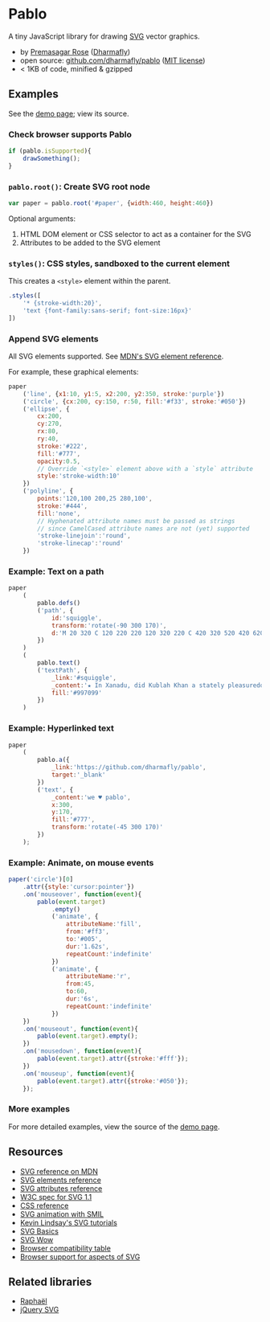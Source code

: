 # Pablo

A tiny JavaScript library for drawing [SVG](https://developer.mozilla.org/en/SVG) vector graphics.

* by [Premasagar Rose](http://premasagar.com) 
    ([Dharmafly](http://dharmafly.com))
* open source: [github.com/dharmafly/pablo](http://github.com/dharmafly/pablo) 
([MIT license](http://opensource.org/licenses/mit-license.php))
* < 1KB of code, minified & gzipped

## Examples

[demo]: https://github.com/dharmafly/pablo/blob/master/index.html "Pablo demo"

See the [demo page][demo]; view its source.
    

### Check browser supports Pablo

````js
if (pablo.isSupported){
    drawSomething();
}
````
            
### `pablo.root()`: Create SVG root node

````js
var paper = pablo.root('#paper', {width:460, height:460})
````

Optional arguments:

1. HTML DOM element or CSS selector to act as a container for the SVG
2. Attributes to be added to the SVG element

### `styles()`: CSS styles, sandboxed to the current element

This creates a `<style>` element within the parent.
````js
.styles([
    '* {stroke-width:20}',
    'text {font-family:sans-serif; font-size:16px}'
])
````

### Append SVG elements

All SVG elements supported. See [MDN's SVG element reference](https://developer.mozilla.org/en/SVG/Element).

For example, these graphical elements:
````js
paper
    ('line', {x1:10, y1:5, x2:200, y2:350, stroke:'purple'})
    ('circle', {cx:200, cy:150, r:50, fill:'#f33', stroke:'#050'})
    ('ellipse', {
        cx:200,
        cy:270,
        rx:80,
        ry:40,
        stroke:'#222',
        fill:'#777',
        opacity:0.5,
        // Override `<style>` element above with a `style` attribute
        style:'stroke-width:10'
    })
    ('polyline', {
        points:'120,100 200,25 280,100',
        stroke:'#444',
        fill:'none',
        // Hyphenated attribute names must be passed as strings
        // since CamelCased attribute names are not (yet) supported
        'stroke-linejoin':'round',
        'stroke-linecap':'round'
    })
````

### Example: Text on a path

````js
paper
    (
        pablo.defs()
        ('path', {
            id:'squiggle',
            transform:'rotate(-90 300 170)',
            d:'M 20 320 C 120 220 220 120 320 220 C 420 320 520 420 620 320'
        })
    )
    (
        pablo.text()
        ('textPath', {
            _link:'#squiggle',
            _content:'★ In Xanadu, did Kublah Khan a stately pleasuredome decree…',
            fill:'#997099'
        })
    )
````

### Example: Hyperlinked text

````js
paper
    (
        pablo.a({
            _link:'https://github.com/dharmafly/pablo',
            target:'_blank'
        })
        ('text', {
            _content:'we ♥ pablo',
            x:300,
            y:170,
            fill:'#777',
            transform:'rotate(-45 300 170)'
        })
    );
````

### Example: Animate, on mouse events

````js
paper('circle')[0]
    .attr({style:'cursor:pointer'})
    .on('mouseover', function(event){
        pablo(event.target)
            .empty()
            ('animate', {
                attributeName:'fill',
                from:'#ff3',
                to:'#005',
                dur:'1.62s',
                repeatCount:'indefinite'
            })
            ('animate', {
                attributeName:'r',
                from:45,
                to:60,
                dur:'6s',
                repeatCount:'indefinite'
            })
    })
    .on('mouseout', function(event){
        pablo(event.target).empty();
    })
    .on('mousedown', function(event){
        pablo(event.target).attr({stroke:'#fff'});
    })
    .on('mouseup', function(event){
        pablo(event.target).attr({stroke:'#050'});
    });
````

### More examples
For more detailed examples, view the source of the [demo page][demo].


## Resources

* [SVG reference on MDN](https://developer.mozilla.org/en/SVG)
* [SVG elements reference](https://developer.mozilla.org/en/SVG/Element)
* [SVG attributes reference](https://developer.mozilla.org/en/SVG/Attribute)
* [W3C spec for SVG 1.1](http://www.w3.org/TR/SVG11/)
* [CSS reference](https://developer.mozilla.org/en/CSS/CSS_Reference)
* [SVG animation with SMIL](https://developer.mozilla.org/en/SVG/SVG_animation_with_SMIL)
* [Kevin Lindsay's SVG tutorials](http://kevlindev.com/tutorials/basics/index.htm)
* [SVG Basics](http://www.svgbasics.com)
* [SVG Wow](http://svg-wow.org)
* [Browser compatibility table](https://en.wikipedia.org/wiki/Comparison_of_web_browsers#Image%5Fformat%5Fsupport)
* [Browser support for aspects of SVG](http://caniuse.com/#search=svg)


## Related libraries

* [Raphaël](http://raphaeljs.com)
* [jQuery SVG](http://keith-wood.name/svg.html)